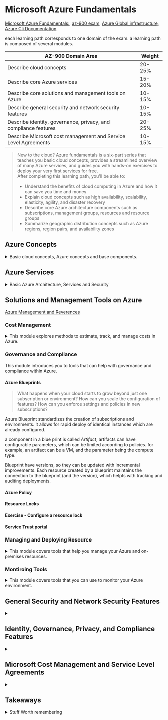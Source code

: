 <!--
// cSpell:ignore yamlc Intune Postgre nsight
 -->

# Microsoft Azure Fundamentals

[Microsoft Azure Fundamentals:](https://learn.microsoft.com/en-us/training/paths/az-900-describe-cloud-concepts/), [az-900 exam](https://learn.microsoft.com/en-us/certifications/exams/az-900), [Azure Global infrastructure](https://infrastructuremap.microsoft.com/), [Azure Cli Documentation](https://learn.microsoft.com/en-us/cli/azure/?view=azure-cli-latest)

each learning path corresponds to one domain of the exam. a learning path is composed of several modules.

| AZ-900 Domain Area                                              | Weight |
| --------------------------------------------------------------- | ------ |
| Describe cloud concepts                                         | 20-25% |
| Describe core Azure services                                    | 15-20% |
| Describe core solutions and management tools on Azure           | 10-15% |
| Describe general security and network security features         | 10-15% |
| Describe identity, governance, privacy, and compliance features | 20-25% |
| Describe Microsoft cost management and Service Level Agreements | 10-15% |

> New to the cloud? Azure fundamentals is a six-part series that teaches you basic cloud concepts, provides a streamlined overview of many Azure services, and guides you with hands-on exercises to deploy your very first services for free.\
> After completing this learning path, you'll be able to:
>
> - Understand the benefits of cloud computing in Azure and how it can save you time and money
> - Explain cloud concepts such as high availability, scalability, elasticity, agility, and disaster recovery
> - Describe core Azure architecture components such as subscriptions, management groups, resources and resource groups
> - Summarize geographic distribution concepts such as Azure regions, region pairs, and availability zones

## Azure Concepts

<details>
<summary>
Basic cloud concepts, Azure concepts and base components.
</summary>

[Core Azure Concepts](https://learn.microsoft.com/en-us/training/paths/az-900-describe-cloud-concepts/)

### Introduction to Azure Fundamentals

<details>
<summary>
This module introduces you to the basics of cloud computing and Azure, and how to get started with Azure's subscriptions and accounts.
</summary>

#### What is Cloud Computing?

cloud service: servers, sotrage, database, networking, software, analytics, intelligence.

pay only for the services used, and have them being managed. we can also easily scale if the requirements change.

by using the cloud, we can reduce the development cycle, focus on the core business and not the infrastructure, and integrate with other cloud services.

#### What is Azure?

Azure is microsoft's cloud platform:

- IAAS - infrastructure as a service
- PAAS - platform as a service
- SAAS - software as a service

compute, storage, event driven azure functions, many types of relation databases. integration with on premises data centers (hybrid environment).

azure uses virtualization, using a hypervisor on top of hardware to abstract running many instances of different machines.\
in their data centers, each rack runs multiple machines with this hypervisor, in addition, each rack has a **Fabric Controller**, connected to the **orchestrator**, which are the managemet and networking points of the rack. the user interacts with the orchestrator, and through it to the fabric controller.

The **Azure Portal** is the web portal, a simple web console that can do everything we need, such as creating resources, and do operations on the resources. we can create custom dashboards and monitor our applications.\
The portal is replicated in each azure data center, so it's designed for resiliency and high availability.

The azure marketplace offers us to shop for services which were built for running on azure, and were verified to run on azure.

#### Tour of Azure Services

The commonly used categories:

- Compute
- Networking
- Sotrage
- Mobile
- Databases
- Web
- Internet of Things (IoT)
- Big Data
- AI (Artificial intelligence)
- Dev Ops

> Compute:\
> Compute services are often one of the primary reasons why companies move to the Azure platform. Azure provides a range of options for hosting applications and services. Here are some examples of compute services in Azure.
>
> Networking:\
> Linking compute resources and providing access to applications is the key function of Azure networking. Networking functionality in Azure includes a range of options to connect the outside world to services and features in the global Azure datacenters.
>
> Storage:\
> Azure provides four main types of storage services.
>
> - Disc
> - Blob
> - File
> - Archive
>   These services all share several common characteristics:\
> - Durable and highly available with redundancy and replication.
> - Secure through automatic encryption and role-based access control.
> - Scalable with virtually unlimited storage.
> - Managed, handling maintenance and any critical problems for you.
> - Accessible from anywhere in the world over HTTP or HTTPS.
>
> Mobile:\
> With Azure, developers can create mobile back-end services for iOS, Android, and Windows apps quickly and easily. Features that used to take time and increase project risks, such as adding corporate sign-in and then connecting to on-premises resources such as SAP, Oracle, SQL Server, and SharePoint, are now simple to include.\
>
> Other features of this service include:
>
> - Offline data synchronization.
> - Connectivity to on-premises data.
> - Broadcasting push notifications.
> - Autoscaling to match business needs.
>
> Databases:\
> Azure provides multiple database services to store a wide variety of data types and volumes. And with global connectivity, this data is available to users instantly.
>
> Web:\
> Having a great web experience is critical in today's business world. Azure includes first-class support to build and host web apps and HTTP-based web services. The following Azure services are focused on web hosting.
>
> IoT:\
> People are able to access more information than ever before. Personal digital assistants led to smartphones, and now there are smart watches, smart thermostats, and even smart refrigerators. Personal computers used to be the norm. Now the internet allows any item that's online-capable to access valuable information. This ability for devices to garner and then relay information for data analysis is referred to as IoT.\
> Many services can assist and drive end-to-end solutions for IoT on Azure.
> Big data:\
> Data comes in all formats and sizes. When we talk about big data, we're referring to large volumes of data. Data from weather systems, communications systems, genomic research, imaging platforms, and many other scenarios generate hundreds of gigabytes of data. This amount of data makes it hard to analyze and make decisions. It's often so large that traditional forms of processing and analysis are no longer appropriate.\
> Open-source cluster technologies have been developed to deal with these large data sets. Azure supports a broad range of technologies and services to provide big data and analytic solutions.
>
> AI:\
> AI, in the context of cloud computing, is based around a broad range of services, the core of which is machine learning. Machine learning is a data science technique that allows computers to use existing data to forecast future behaviors, outcomes, and trends. Using machine learning, computers learn without being explicitly programmed.\
> Forecasts or predictions from machine learning can make apps and devices smarter. For example, when you shop online, machine learning helps recommend other products you might like based on what you've purchased. Or when your credit card is swiped, machine learning compares the transaction to a database of transactions and helps detect fraud. And when your robot vacuum cleaner vacuums a room, machine learning helps it decide whether the job is done.\
> A closely related set of products are the cognitive services. You can use these prebuilt APIs in your applications to solve complex problems.
>
> DevOps:\
> DevOps brings together people, processes, and technology by automating software delivery to provide continuous value to your users. With Azure DevOps, you can create build and release pipelines that provide continuous integration, delivery, and deployment for your applications. You can integrate repositories and application tests, perform application monitoring, and work with build artifacts. You can also work with and backlog items for tracking, automate infrastructure deployment, and integrate a range of third-party tools and services such as Jenkins and Chef. All of these functions and many more are closely integrated with Azure to allow for consistent, repeatable deployments for your applications to provide streamlined build and release processes.

#### Get Started with Azure Accounts

the hierarchy starts with an **Azure account**, which can have **Subscriptions**, which in turn have **Resource groups**, and under them, there are **resources**. subscriptions can grouped into invoices groups, and we can set multiple billing profiles in the same billing account.

The free Azure account has:

> - Free access to popular Azure products for 12 months.
> - A credit to spend for the first 30 days.
> - Access to more than 40 products that are always free.

The free student account has:

> - Free access to certain Azure services for 12 months.
> - A credit to use in the first 12 months.
> - Free access to certain software developer tools.

when learning, we can use the sandbox.

#### Introducing the Case Study

for the training, we will work on a fictional cloud environment that belongs to the fake company "tailwind traders". the company runs a retail website.\
They have an on premises data center with data and video. currently, the IT team runs everything, but in the course of the fundamental course, we will see which parts of their work can be offloaded to azure.

</details>

### Azure Fundamental Concepts

<details>
<summary>
This module introduces you to the basics of cloud computing and Azure, and how to get started with Azure's subscriptions and accounts.
</summary>

Azure (and other cloud computing services) allow for increase in availability, scalability, and help make deployment faster.\
We can

#### Different Types of Cloud Models

there are three configurations of cloud deployment models: public, private and hybrid.\

in a public cloud, the computing machines and storage are located in the datacenters of the hosting company, there is no capital (monterey) barrier to start or to expand, and all access is done via the internet.\
A private cloud is exclusively used by the purchasing company, and it can be hosted either on premises or at a 3rd part site. all hardware is purchased by the company, and maintained by them, this gives the company complete control over security.\
a hybrid cloud deployment combines the two, allowing the company to control which servies run on the public cloud an which run on the private cloud (i.e. for legal reasons and compliance with regulations).

> **Public cloud:**\
> Services are offered over the public internet and available to anyone who wants to purchase them. Cloud resources, such as servers and storage, are owned and operated by a third-party cloud service provider, and delivered over the internet.
>
> **Private cloud:**\
> A private cloud consists of computing resources used exclusively by users from one business or organization. A private cloud can be physically located at your organization's on-site (on-premises) datacenter, or it can be hosted by a third-party service provider.
>
> **Hybrid cloud:**\
> A hybrid cloud is a computing environment that combines a public cloud and a private cloud by allowing data and applications to be shared between them.

#### Cloud Benefits and Considerations

Advantages of cloud computing (azure):

> - High availability: Depending on the service-level agreement (SLA) that you choose, your cloud-based apps can provide a continuous user experience with no apparent downtime, even when things go wrong.
> - Scalability: Apps in the cloud can scale vertically and horizontally:
>   - Scale vertically to increase compute capacity by adding RAM or CPUs to a virtual machine.
>   - Scaling horizontally increases compute capacity by adding instances of resources, such as adding VMs to the configuration.
> - Elasticity: You can configure cloud-based apps to take advantage of autoscaling, so your apps always have the resources they need.
> - Agility: Deploy and configure cloud-based resources quickly as your app requirements change.
> - Geo-distribution: You can deploy apps and data to regional datacenters around the globe, thereby ensuring that your customers always have the best performance in their region.
> - Disaster recovery: By taking advantage of cloud-based backup services, data replication, and geo-distribution, you can deploy your apps with the confidence that comes from knowing that your data is safe in the event of disaster.

when we consider the costs, there are two types of costs to consider, Capital Expenditure (CapEx) and Operational Expenditure (CapOx).

> - Capital Expenditure (CapEx) is the up-front spending of money on physical infrastructure, and then deducting that up-front expense over time. The up-front cost from CapEx has a value that reduces over time.
> - Operational Expenditure (OpEx) is spending money on services or products now, and being billed for them now. You can deduct this expense in the same year you spend it. There is no up-front cost, as you pay for a service or product as you use it.

Buying infrastucure is considered CapEx, it is paid for upfront, in goes into the accounting books as an asset, the value of which decreases over time. Purchasing services from the cloud provider is considered OpEx, it effects the operations balance sheet of the company, as well as the net-profit and taxable income.

> Cloud Computing is consumption-based model, which means that end users only pay for the resources that they use. Whatever they use is what they pay for.\
> A consumption-based model has many benefits, including:
>
> - No upfront costs.
> - No need to purchase and manage costly infrastructure that users might not use to its fullest.
> - The ability to pay for additional resources when they are needed.
> - The ability to stop paying for resources that are no longer needed.

#### Different Cloud Services

Cloud services can be divided into different service models, based on how the responsability of managing them is distributed between the provider and the user. on one end, there is IaaS (Infrastructure-as-a-Service), which gives the user the most control over the resources, while at the other end there is SaaS (Software-as-a-Service), which is the most managed services where the provider takes care of most of the work, between them there is PaaS (Platform-as-a-Service).

| Acronym | Full Name                   | Provider responsability                                  | User responsability                                | Example                |
| ------- | --------------------------- | -------------------------------------------------------- | -------------------------------------------------- | ---------------------- |
| Iaas    | Infrastructure-as-a-Service | hardware                                                 | perating system maintenance, network configuration | Azure virtual Machines |
| PaaS    | Platform-as-a-Service       | Virtual machines, networking                             | Applications                                       | Azure App Services     |
| SaaS    | Software-as-a-Service       | Virtual machines, networking, data storage, applications | Application data                                   | Microsoft Office 365   |

in IaaS, you simply rent the infrastructure instead of buying it, everything else is like on premises data center, the customer has the most control over the resources, and can tailor them to its' needs. in PaaS, the cloud provder has more responsability, which means the client can focus on the application development. in SaaS, the client only provides the data to the application, but the application (software) is provided by the cloud host. so this is the easiest option to use, and it provides access to the most up-to-date software, but it limits what kinds of applications the client can run.

| Model                       | Storage          | networking       | Compute          | virtual machine  | operating System | runtime          | Applications     | Data & Access    |
| --------------------------- | ---------------- | ---------------- | ---------------- | ---------------- | ---------------- | ---------------- | ---------------- | ---------------- |
| On-Premises (private cloud) | Customer Managed | Customer Managed | Customer Managed | Customer Managed | Customer Managed | Customer Managed | Customer Managed | Customer Managed |
| IaaS                        | Cloud Provided   | Cloud Provided   | Cloud Provided   | Customer Managed | Customer Managed | Customer Managed | Customer Managed | Customer Managed |
| PaaS                        | Cloud Provided   | Cloud Provided   | Cloud Provided   | Cloud Provided   | Cloud Provided   | Cloud Provided   | Customer Managed | Customer Managed |
| SaaS                        | Cloud Provided   | Cloud Provided   | Cloud Provided   | Cloud Provided   | Cloud Provided   | Cloud Provided   | Cloud Provided   | Customer Managed |

**Serverless computing** is like PaaS in a way, as it allows the user to build applications on their own, and not rely on the software the cloud provider supports. in this case, the cloud automatically provisions and manages the resources behind the scenes, which makes serverless computing very scalable. serverless computing tends to be event-driven.

</details>

### Core Azure Architectural Components

<details>
<summary>
In this module, you'll examine the various concepts, resources, and terminology that are necessary to work with Azure architecture. For example, you'll learn about Azure subscriptions and management groups, resource groups and Azure Resource Manager, as well as Azure regions and availability zones.
</summary>

getting an understanding of azure's terminology.

the hierarchy begins at the management group, which has subscriptions, which have resource groups, which contain azure resources.

> - Management groups: These groups help you manage access, policy, and compliance for multiple subscriptions. All subscriptions in a management group automatically inherit the conditions applied to the management group.
> - Subscriptions: A subscription groups together user accounts and the resources that have been created by those user accounts. For each subscription, there are limits or quotas on the amount of resources that you can create and use. Organizations can use subscriptions to manage costs and the resources that are created by users, teams, or projects.
> - Resource groups: Resources are combined into resource groups, which act as a logical container into which Azure resources like web apps, databases, and storage accounts are deployed and managed.
> - Resources: Resources are instances of services that you create, like virtual machines, storage, or SQL databases.

#### Regions, Availability Zones, and Region Pairs

> A region is a geographical area on the planet that contains at least one but potentially multiple datacenters that are nearby and networked together with a low-latency network. Azure intelligently assigns and controls the resources within each region to ensure workloads are appropriately balanced.

There are also _special Azure regions_, which are used for legal and compliance purposes, some are US-based and some China based.

Each region is comprised of availability zones, an availability zone is a data center. if one availability zone goes down, the others aren't effected. availability zones are connected to one another through a private, high speed, fiber-optic network. we can run applications in different availability zones for high availability or in the same availability zone for high performance.

services can be zonal, zonal-redundant, and non-regional.

- a zonal service is pinned to an specific availability zone. such as a virtual machine or a managed disc.
- a zonal-redundant service is replicated automatically across availability zones. such examples might be a database.
- a non-regional service is not tied to a specific region, and should be available even if the entire region goes down.

in addition to that, Azure has the concept of _Geography_, which contains _region pairs_. a geography is a conceptual location (such as asia, europe, us), and a region pair is a pairing of two regions, which are at a sufficient distance from one another but (mostly) reside in the same state. region pairs are preferred for cross region data redundancy, and azure keeps each region in the region pair on a different maintenance schedule, and will prioritize fixing one of the regions if a large scale disaster happens. this means that even if a disaster happens or an azure update goes horribly wrong, the data from one region can be preserved in the other region.

#### Resources and Azure Resource Manager

> - Resource: A manageable item that's available through Azure. Virtual machines (VMs), storage accounts, web apps, databases, and virtual networks are examples of resources.
> - Resource group: A container that holds related resources for an Azure solution. The resource group includes resources that you want to manage as a group. You decide which resources belong in a resource group based on what makes the most sense for your organization.

All resources resign in a resource group, and a resource can be a member of only one resource group. resources can be moved between resource groups (under some conditions), there is not nesting of resource groups. Resource groups allow for a logical grouping of resources based on the organization needs. Resource groups also control **lifecycle** - when a resource group is removed (deleted), all the resources inside it are also removed. in addition, we also use resource groups as an **authorization** scope, when we give role based access control (RBAC) permissions we can allow access to resources in a specific resource group.

> **Azure Resource Manager**:\
> Azure Resource Manager is the deployment and management service for Azure. It provides a management layer that enables you to create, update, and delete resources in your Azure account. You use management features like access control, locks, and tags to secure and organize your resources after deployment.

all azure actions (via the web console, apis, sdk, etc...) are processed via the Azure Resource Manager, so the results are always consistent no matter how the user interacts with azure.

> With Resource Manager, you can:
>
> - Manage your infrastructure through declarative templates rather than scripts. A Resource Manager template is a JSON file that defines what you want to deploy to Azure.
> - Deploy, manage, and monitor all the resources for your solution as a group, rather than handling these resources individually.
> - Redeploy your solution throughout the development life cycle and have confidence your resources are deployed in a consistent state.
> - Define the dependencies between resources so they're deployed in the correct order.
> - Apply access control to all services because RBAC is natively integrated into the management platform.
> - Apply tags to resources to logically organize all the resources in your subscription.
> - Clarify your organization's billing by viewing costs for a group of resources that share the same tag.

it also allows us to protect resources from accidental deletion by applying policies and resource locks. we can also use Azure policies to ensure the same tags are used.

#### Subscriptions and Management Groups

> Azure subscriptions:\
> Using Azure requires an Azure subscription. A subscription provides you with authenticated and authorized access to Azure products and services. It also allows you to provision resources. An Azure subscription is a logical unit of Azure services that links to an Azure account, which is an identity in Azure Active Directory (Azure AD) or in a directory that Azure AD trusts.

an azure Account has subscriptions, a subscription can have a _billing models_ and an _access-management/control_ policy (model). a billing model groups subscriptions into a different reports or invoices, which are required for managing costs. the access management defines the boundaries of which resources can be provisioned.

common ways to organize subscriptions is by geographical environment (which also helps with compliance), by the organizational structure (which helps with managing permissions) and by billing purposes (which helps track costs).

subscriptions also have limits, such as maximum number of Azure ExpressRoute circuits (10 per subscription), so a new subscription can allow for more of those limited resources.

**Billing profiles** are organized under a single **billing account**, a profile is matches an invoice and has payment method. inside each billing profile, we can designate different subscriptions a invoice sections.

**Azure management groups** provide a level of scope above that of subscriptions, and are used to manage access, policies and compliance in a single location. management groups can be nested (contain other management groups) and they contain the subscriptions. permissions are managed at the management group and are inherited by the nested groups and the subscriptions. all subscriptions in a management group must trust the same Azure AD tenant.

management group policies can limit what can be done by the subscriptions inside it, and helps manage all the permissions for different users.

> Important facts about management groups
>
> - 10,000 management groups can be supported in a single directory.
> - A management group tree can support up to six levels of depth. This limit doesn't include the root level or the subscription level.
> - Each management group and subscription can support only one parent.
> - Each management group can have many children.
> - All subscriptions and management groups are within a single hierarchy in each directory.

</details>

</details>

## Azure Services

<details>
<summary>
Basic Azure Architecture, Services and Security
</summary>

[Core Azure Services](https://learn.microsoft.com/en-us/training/paths/azure-fundamentals-describe-azure-architecture-services/)

### Architectural Components of Azure

<details>
<summary>
This module explains the basic infrastructure components of Microsoft Azure. You'll learn about the physical infrastructure, how resources are managed, and have a chance to create an Azure resource.
</summary>

#### What is Microsoft Azure

Azure is microsoft's cloud computing solution, which provides IaaS, PaaS and SaaS options, as well as scalability. security and high availability options.

azure can provide simple virtual machines, databases, and even AI and machine learning services.

#### Get Started with Azure Accounts

the top level of azure is the azure account (which hold subscriptions), for free accounts, there are two levels:

- free account (free credit, access to free services, one year access to popular paid services)
- free student account (more time to use the credit, access to some more services).

the microsoft learn sandbox is a temporary subscription in the azure account, which cleans up all the created resources after the session is complete, and provides the resources for free.

#### Exercise - Explore the Learn Sandbox

we activate the sandbox environment in the azure account. it is limited to daily activations and each activation has a time limit.

Azure cloud shell

```ps
Get-Date
az version
bash #switch to bash
```

```sh
date
az upgrade
pwsh # switch to powershell
```

we can enter the interactive mode with `az interactive`, which allows us to run azure commands without the `az` command, and has autocompleteion.

```sh
version # az version
upgrade # az upgrade
exit #exit az interactive mode
```

#### Azure Physical Infrastructure

physical infrastucure and management infrastructure

the azure physical infrastructure is based on the azure data centers, which are are located all around the world

[Azure Global infrastructure](https://infrastructuremap.microsoft.com/). data centers are grouped into azure availability zones and regions, and then into geographies.

resources can be _zonal_ - pinned to a specific zone, _zone-redundant_ - automatically (or at request) duplicated across avalability zones, and _non-regional_ - which are always available, even in case of a region wide outage.

An _avalability zone_ is s datacenter (sometiemes more) which is physically separated from than other data centers, it has it's own power, cooling, and networks.\
Avalability zones allows for high availability and reddany in case of failure, and we can duplicate data across avalability zones (at a cost).

A _region_ contains at least (but usually more) availability zones (data centers), which are networked toegether. if one availability zone is down, the others continue to operate. azure also has the concept of _region pairs_, which is a pairing of two regions in the same geography. this allows for more redundancy, and azure keeps the two regions on different maintenance scheduling for extra safety.\
(some regions don't have a region pair or only have a one way backup).\
lastly, there are _sovereign regions_, such as us-gov and china. us-gov regions are operated by employees with us security clearnance, while china regions are operated by a chinese company, rather than microsoft.

#### Azure Management Infrastructure

the management infrastructure describes how azure resources are managed logically.

a _resource_ is anything that the user can deploy onto the cloud, it is the building block of azure - virtual machines, virtual networks, databases, cognitive services, everything.

_Resource groups_ are grouping of resources, each resource must be placed inside a resource group (some can be moved between them). we can apply actions to a resource group and it will applied to all the resources inside it - delete a resource group or give access. resource groups cannot be nested.

_subscriptions_ are azure unit of management, billing and scale. subscriptions contain resource groups, and are used to interact with resources and the azure portal. subscriptions act both as billing boundaries (separate invoices per subscription) and as access control boundaries (applying policies on a subscription to determine which operations are allowed).

Azure _management groups_ are the layer that manages subscriptions, this is done for enterprise level policies. management groups can be nested, and they contain subscriptions. we use management groups to apply governance policies and to provide access to multiple subscriptions via azure RBAC (role based access control).

#### Exercise - Create an Azure Resource

in this Exercise, we create a virtual machine.

in the portal, we click <kbd>Create a resource</kbd>, then choose <kbd>Virtual Machine</kbd> and <kbd>Create</kbd>.

we fill the settings with values.

```sh
az group list
az vm list --resource-group <group-name>
```

</details>

### Compute and Networking Services

<details>
<summary>
This module focuses on some of the computer services and networking services available within Azure.
</summary>

- compute options:
  - Virtual machines
  - containers
  - Azure functions
- networking
  - azure virtual networks
  - azure DNS
  - Azure express Route

#### Azure Virtual Machines

Azure virtual machine are a form of IaaS, we get a virtualized machine, which we can control and customize: the operating system, the software and the host configuration.

we can re-use the same virtual machine configuration by creating an Image out of it, and then use the image as a template.

the resources used for vms are:

- computing power: cpu cores, ram
- storage: hard disk drives, ssd
- netwokring: virtual networks, public ip address, ports

**Scaling: Scale Sets and Availability Sets**

_scale sets_ allow us to create and manage identical groups of virtual machines, all running the same software and the same configurations. the scale set vms all run on the same routing parameters, and can be monitored to scale up or down based on schedule or demand. they sit behind a load balancer.

_avaliability sets_ are a tool to deploy multiple vms in a way that ensures high availability. they are deployed in a way that prevents downtime. there is no additional costs for using avalability sets.

- update domain - separate machines so that they aren't updated at the same cycle, and there is a gap between updating each group.
- fault domain - separate machines by power source and network switch.

> Examples of when to use VMs:\
> Some common examples or use cases for virtual machines include:
>
> - During testing and development. VMs provide a quick and easy way to create different OS and application configurations. Test and development personnel can then easily delete the VMs when they no longer need them.
> - When running applications in the cloud. The ability to run certain applications in the public cloud as opposed to creating a traditional infrastructure to run them can provide substantial economic benefits. For example, an application might need to handle fluctuations in demand. Shutting down VMs when you don't need them or quickly starting them up to meet a sudden increase in demand means you pay only for the resources you use.
> - When extending your datacenter to the cloud: An organization can extend the capabilities of its own on-premises network by creating a virtual network in Azure and adding VMs to that virtual network. Applications like SharePoint can then run on an Azure VM instead of running locally. This arrangement makes it easier or less expensive to deploy than in an on-premises environment.
> - During disaster recovery: As with running certain types of applications in the cloud and extending an on-premises network to the cloud, you can get significant cost savings by using an IaaS-based approach to disaster recovery. If a primary datacenter fails, you can create VMs running on Azure to run your critical applications and then shut them down when the primary datacenter becomes operational again

"lift and shift" - moving from physical server to the cloud.

#### Exercise - Create an Azure Virtual Machine

> In this exercise, you create an Azure virtual machine (VM) and install Nginx, a popular web server.
>
> 1. Use the following Azure CLI commands to create a Linux VM and install Nginx. After your VM is created, you'll use the Custom Script Extension to install Nginx. The Custom Script Extension is an easy way to download and run scripts on your Azure VMs. It's just one of the many ways you can configure the system after your VM is up and running.
>
> ```sh
> az vm create \
>   --resource-group learn-85829cc9-09c8-47e6-9c14-519ca17cdc77 \
>   --name my-vm \
>   --image UbuntuLTS \
>   --admin-username azureuser \
>   --generate-ssh-keys
> ```
>
> 2. Run the following az vm extension set command to configure Nginx on your VM:
>
> ```sh
> az vm extension set \
>   --resource-group learn-85829cc9-09c8-47e6-9c14-519ca17cdc77 \
>   --vm-name my-vm \
>   --name customScript \
>   --publisher Microsoft.Azure.Extensions \
>   --version 2.1 \
>   --settings '{"fileUris":["https://raw.githubusercontent.com/MicrosoftDocs/mslearn-welcome-to-azure/master/configure-nginx.sh"]}' \
>   --protected-settings '{"commandToExecute": "./configure-nginx.sh"}'
> ```

we created a virtual machine ("my-vm") from an ubuntu Image, set an admin to the machine and created ssh keys. then we downloaded a script onto it and run it, this script installs nginx on the vm.

#### Azure Virtual Desktop

Azure virtual desktop is a virtual machine that runs an windows machine on the cloud, which can be used as any windows computer, not just as a server. we can separate the environment and the data from the hardware, the user can access the same desktop computer, no matter which device it is running.

this also allows for providing stronger machines without buying stronger hardware. and it also allows for better security, as all the important data is on the cloud, and not on the users machines.

#### Azure Containers

Azure containers are a way to run multiple instances of an application on a single host, rather than running multiple hosts. with containers, we don't manage the operating system. containers are designed to be a light-weight solution that responds better and faster to changes in demand.

vm - an abstraction layer for cpu, memory and storage, and operating system. but only one operating system per machine. containers bundle a single app and the dependencies, then it is run on a host machine in a container runtime, and many containers can run in a single host machine. because containers are smaller, they can scale up more easily, and can be orchestrated with orchestration services.

VM virtualize hardware, while containers virtualize the OS and runtime.

Azure container instances are a form of PaaS, we can split a website into different parts (frontend, backend, database) and run each in a different container, thus providing greater flexability.

#### Azure Functions

> Azure Functions is an event-driven, serverless compute option that doesn’t require maintaining virtual machines or containers. If you build an app using VMs or containers, those resources have to be “running” in order for your app to function. With Azure Functions, an event wakes the function, alleviating the need to keep resources provisioned when there are no events.

Azure functions are great for event driven operations, such as responding to an api. they can be scaled automatically. azure functions are stateless by default, but can also be stateful and maintain the context.

Serverless computing is the idea that we separate the server management (instaling os, patching, updating) from the developers.

- no infrastructure management
- scalability
- pay for what is used - not paying for resources which are not used.

#### Application Hosting Options

(hosting - making applications accessable from the web, like a website)

at the basic level, we can host applications on either virtual machines or on containers, but there is also the option of sing Azure App Service.

Azure App Service takes care of managing the infrastructure, provides automatic scaling and high avalability. it can integrate with github, azure devops or other code repository services for continues deployment model.\
we can run web apps (website), api apps (REST api) and webJobs, as well as mobile apps for ios and android.

#### Azure Virtual Networking

virtual networks, together with virtual subnets, allow azure resources to communicate with one another, with the outside web and with on-premises computers.

> Azure virtual networks provide the following key networking capabilities:
>
> - Isolation and segmentation
> - Internet communications
> - Communicate between Azure resources
> - Communicate with on-premises resources
> - Route network traffic
> - Filter network traffic
> - Connect virtual networks

public endpoints allow access to resources from anywhere in the world (public ip address), while private end point exists only within the virtual network and only have a private ip address, accessible only from inside the the address space of the containing virtual network.

Isolation and segmentation - private ip address which exist only inside the virtual network, and name resolution that can either be external or internal to the virtual network.

Internet communication - access to incoming traffic, either directly to the resource or via a load balancer.

Communication between azure resources - not only compute resources (virtual machines), but also with azure services such as databases, storage, and others.

Communication with on-premises - linking the azure cloud resources with local resources which reside in the data center, using VPN (point to site, site to site or with azure expressRoute as a private, high speed, dedicated connection.

Routing network traffic - control how traffic is routed in the virtual network, using route tables, gateways and other servies.

Filtering network traffic - using inbound and outbound security rules, and running a firewall.

Connecting virtual network - allowing separate virtual networks to connect to one another with network peering.

#### Exercise - Configure Network Access

opening our nginx server to connections from the outside web.

at first, we get the ip address, and see that we cannot access it with `curl` or from the browser.

> Task 1: Access your web server
>
> 1. Run the following az vm list-ip-addresses command to get your VM's IP address and store the result as a Bash variable
>
> ```sh
> IPADDRESS="$(az vm list-ip-addresses \
>   --resource-group learn-97546a8d-0942-4ed1-b361-766bbf499022 \
>   --name my-vm \
>   --query "[].virtualMachine.network.publicIpAddresses[*].ipAddress" \
>   --output tsv)"
> ```
>
> 2. Run the following curl command to download the home page:
>
> ```sh
> curl --connect-timeout 5 http://$IPADDRESS
> ```
>
> The --connect-timeout argument specifies to allow up to five seconds for the connection to occur. After five seconds, you see an error message that states that the connection timed out. This message means that the VM was not accessible within the timeout period. 3. as an optional step, try to access the web server from a browser:\
> Run the following to print your VM's IP address to the console:
>
> ```sh
> echo $IPADDRESS
> ```
>
> Copy the IP address that you see to the clipboard.\
> Open a new browser tab and go to your web server. After a few moments, you see that the connection isn't happening.\
> If you wait for the browser to time out, you'll see something like this:

next, we get the virtual network security group running on the resource group, we then list the rules on it, and we see that it has a single rule, allowing for ssh access via port 22.

> Task 2: List the current network security group rules
>
> 1. Run the following az network nsg list command to list the network security groups that are associated with your VM:
>
> ```sh
> az network nsg list \
> --resource-group learn-ed8fb9df-3281-4fe3-a6fb-40a617edb947 \
> --query '[].name' \
> --output tsv
> ```
>
> Every VM on Azure is associated with at least one network security group. In this case, Azure created an NSG for you called my-vmNSG. 2. Run the following az network nsg rule list command to list the rules associated with the NSG named my-vmNSG:
>
> ```sh
> az network nsg rule list \
> --resource-group learn-ed8fb9df-3281-4fe3-a6fb-40a617edb947 \
> --nsg-name my-vmNSG
> ```
>
> 3.  Run the az network nsg rule list command a second time. This time, use the --query argument to retrieve only the name, priority, affected ports, and access (Allow or Deny) for each rule. The --output argument formats the output as a table so that it's easy to read.
>
> ```sh
> az network nsg rule list \
> --resource-group learn-ed8fb9df-3281-4fe3-a6fb-40a617edb947 \
> --nsg-name my-vmNSG \
> --query '[].{Name:name, Priority:priority, Port:destinationPortRange, Access:access}' \
> --output table
> ```
>
> You see the default rule, default-allow-ssh. This rule allows inbound connections over port 22 (SSH). SSH (Secure Shell) is a protocol that's used on Linux to allow administrators to access the system remotely. The priority of this rule is 1000. Rules are processed in priority order, with lower numbers processed before higher numbers.\
> By default, a Linux VM's NSG allows network access only on port 22. This enables administrators to access the system. You need to also allow inbound connections on port 80, which allows access over HTTP.

now that we know that only ssh access is allowed, we create a rule that allows web traffic via port 80, once created, we list the rules again and see it exists.

> Task 3: Create the network security rule\
> Here, you create a network security rule that allows inbound access on port 80 (HTTP).
>
> 1. Run the following az network nsg rule create command to create a rule called allow-http that allows inbound access on port 80:\
>    For learning purposes, here you set the priority to 100. In this case, the priority doesn't matter. You would need to consider the priority if you had overlapping port ranges.
>
> ```sh
> az network nsg rule create \
> --resource-group > learn-ed8fb9df-3281-4fe3-a6fb-40a617edb947 \
> --nsg-name my-vmN> SG \
> --name allow-http \
> --protocol tcp \
> --priority 100 \
> --destination-port-range 80 \
> --access Allow
> ```
>
> 2. To verify the configuration, run az network nsg rule list to see the updated list of rules:\
>    You see this both the default-allow-ssh rule and your new rule, allow-http:
>
> ```sh
> az network nsg rule list \
> --resource-group learn-ed8fb9df-3281-4fe3-a6fb-40a617edb947 \
> --nsg-name my-vmNSG \
> --query '[].{Name:name, Priority:priority, Port:destinationPortRange, Access:access}' \
> --output table
> ```

now that the rule exists, we can try to access the resource again, and this time we can.

> Task 4: Access your web server again\
> Now that you've configured network access to port 80, let's try to access the web server a second time.
>
> 1. Run the same curl command that you ran earlier:
>
> ```sh
> curl --connect-timeout 5 http://$IPADDRESS
> ```
>
> 2. As an optional step, refresh your browser tab that points to your web server.
>
> Nice work. In practice, you can create a standalone network security group that includes the inbound and outbound network access rules you need. If you have multiple VMs that serve the same purpose, you can assign that NSG to each VM at the time you create it. This technique enables you to control network access to multiple VMs under a single, central set of rules.

#### Azure Virtual Private Networks

VPN - virtual private network

> A virtual private network (VPN) uses an encrypted tunnel within another network. VPNs are typically deployed to connect two or more trusted private networks to one another over an untrusted network (typically the public internet). Traffic is encrypted while traveling over the untrusted network to prevent eavesdropping or other attacks. VPNs can enable networks to safely and securely share sensitive information.

VPN Gateway is one type of a virtual network gateway, it is deployed in the a dedicated subnet of the virtual network and enables:

- connection from on premises datacenter through site-to-site connection
- connections from individual devices through point-to-site connections
- connecting other virtual network thorugh network-to-network connection

there can only be one vpn gateway for each virtual network, but a vpn gateway can connect to multiple locations.\
There are two ways to deploy a vpb gateway, _policy based_ or _route based_.

- policy based gateways encrypt data based on the ip address (which is statically specified)
- route based gateways use IPSec tunnels for routing, the routing can be static or dynamic, and it is the preferred approach and is more resilient to topology changes.
  - Connections between virtual networks
  - Point-to-site connections
  - Multisite connections
  - Coexistence with an Azure ExpressRoute gateway

we might also want to maximize the resiliency of the vpn gateway, so it isn't effected by outages. there are different ways to ensure high availability

- active/standby: two vpn gateways are created, but only one is active, when a failover or maintenance occurs, the standby is promoted and takes care of connections
- active/active: support of BGP routing protocol, two active vpn gateways, each with a unique public ip address. two separate tunnels to the vpn gateways.
- ExpressRoute Failover: combining expressRoute as the primary connection, and vpn gateway as the backup.
- Zone Redundant gatways - spreading the vpn gateways across multiple availability zones, and using gateway SKU and standard public ip address (and not basic public ip address)

#### Azure ExpressRoute

ExpressRoute connects the on-premises networks into the cloud with a expressRoute circuit connectivity provider. the connection can be through vpn, ethernet or any other connection. Express Routes has built in redundancy for high avilability

ExpresRoute can be used for global connectivity, if two datacenters are connected to the microsoft network, they can communicate over this network without going over to the public internet.\
Using Border Gateway Protocol (BGP) allows for dynamic routing.

> ExpressRoute supports four models that you can use to connect your on-premises network to the Microsoft cloud:
>
> - CloudExchange colocation
> - Point-to-point Ethernet connection
> - Any-to-any connection
> - Directly from ExpressRoute sites

#### Azure DNS

> Azure DNS is a hosting service for DNS domains that provides name resolution by using Microsoft Azure infrastructure. By hosting your domains in Azure, you can manage your DNS records using the same credentials, APIs, tools, and billing as your other Azure services.

we can use Azure to manage DNS records, this means we get the benefits of azure in terms of relability, performance (from anywhere in the world) and ease of use with consolidating management at the azure platform. we can use azure RBAC to control access who can do what with the DNS records, monitor actions with audit logs and prevent modifications with policies.

Azure also supports alias record sets and custom domain names.

</details>

### Storage Services

<details>
<summary>
This module introduces you to storage in Azure, including things such as different types of storage and how a distributed infrastructure can make your data more resilient.
</summary>

#### Azure Storage Accounts

- object store - blob, unstructured data
- disk store - for virtual machine and applications (ssd and hdd)
- file store - file shares in the cloud
- messaging store - queue, communicating between applications
- noSQL store - table storage, key-value pairs, semi-structured data

tiers:

- hot - frequently accessed data
- cold - infrequently accessed, at least 30 days
- archive - rarely accessed, at least 120 days

Azure storage accounts have unique namespaces, and are accessible from anywhere in the world over HTTP and HTTPS. storage accounts have different redundancy options.

| Type                        | Supported services                                                                        | Redundancy Options                   | Usage                                                                                                                                                                                                                                        |
| --------------------------- | ----------------------------------------------------------------------------------------- | ------------------------------------ | -------------------------------------------------------------------------------------------------------------------------------------------------------------------------------------------------------------------------------------------- |
| Standard general-purpose v2 | Blob Storage (including Data Lake Storage), Queue Storage, Table Storage, and Azure Files | LRS, GRS, RA-GRS, ZRS, GZRS, RA-GZRS | Standard storage account type for blobs, file shares, queues, and tables. Recommended for most scenarios using Azure Storage. If you want support for network file system (NFS) in Azure Files, use the premium file shares account type.    |
| Premium block blobs         | Blob Storage (including Data Lake Storage)                                                | LRS, ZRS                             | Premium storage account type for block blobs and append blobs. Recommended for scenarios with high transaction rates or that use smaller objects or require consistently low storage latency.                                                |
| Premium file shares         | Azure Files                                                                               | LRS, ZRS                             | Premium storage account type for file shares only. Recommended for enterprise or high-performance scale applications. Use this account type if you want a storage account that supports both Server Message Block (SMB) and NFS file shares. |
| Premium page blobs          | Page blobs only                                                                           | LRS                                  | Premium storage account type for page blobs only.                                                                                                                                                                                            |

because of the unique namespace of each storage account, it can also have a unique endpoint address. each storage type has it's own endpoint format.

| Storage service        | Endpoint format                                            |
| ---------------------- | ---------------------------------------------------------- |
| Blob Storage           | https://\<storage-account-name>.**blob**.core.windows.net  |
| Data Lake Storage Gen2 | https://\<storage-account-name>.**dfs**.core.windows.net   |
| Azure Files            | https://\<storage-account-name>.**file**.core.windows.net  |
| Queue Storage          | https://\<storage-account-name>.**queue**.core.windows.net |
| Table Storage          | https://\<storage-account-name>.**table**.core.windows.net |

#### Azure Storage Redundancy

Redundancy means storing multiple copies of the data, protecting it from events ch as hardware failure, network crushes and power outages.

- primary region data replication
  - Locally redundant storage (LRS)
  - Zone-redundant storage (ZRS)
- cross region data replication
  - Geo-redundant storage (GRS)
  - Geo-zone-redundant storage (GZRS)
- read-access to the replicated data in another region
  - Read-access geo-redundant storage (RA-GRS)
  - Read-access geo-zone-redundant storage (RA-GZRS)

Data is always replicated three times in the primary region, the data can be replicated in the same avilability zone, which protects against rack failure (LRS - local redundancy storage), or across different availability zones (ZRS - Zone-redundant storage), which protects against disasters to the data center.

if we wish to have better durability, we can also replicate the data to another region. the data is replicated to a single data center in the other zone (LRS). we can combine LRS and GRS with geo redundancy, controling how the data is replicated in the primary zone.\
When we have the data replicated in a secondary region, the default behavior is to only use it as backup (disaster recovery), but we can also configure it to allow read access from applications (even when the primary region is running properly). the data might not be immediately up-to-date.

| Type    | Primary Region | Secondary Region | Read Access? |
| ------- | -------------- | ---------------- | ------------ |
| GRS     | LRS            | LRS              | No           |
| GZRS    | ZRS            | LRS              | No           |
| RA-GRS  | LRS            | LRS              | Yes          |
| RA-GZRS | ZRS            | LRS              | Yes          |

#### Azure Storage Services

> - Azure Blobs: A massively scalable object store for text and binary data. Also includes support for big data analytics through Data Lake Storage Gen2.
> - Azure Files: Managed file shares for cloud or on-premises deployments.
> - Azure Queues: A messaging store for reliable messaging between application components.
> - Azure Disks: Block-level storage volumes for Azure VMs.

Azure storage benfits:

- Durable and highly available
- Secure
- Scalable
- Managed
- Accessible

##### Blob Storage

Storing unstructured data, such as text, photos, video or binary data. can store any format of files, and files of massive size. blob storage supports simultaneous uploads and downloads, and is often used for backup data or for data for analysis for other azure services. there are many ways to access data in blob storage, with direct URL access, REST api, cli tools (powershell, bash) and SDKs for multiple programing languages

> Blob storage is ideal for:
>
> - Serving images or documents directly to a browser.
> - Storing files for distributed access.
> - Streaming video and audio.
> - Storing data for backup and restore, disaster recovery, and archiving.
> - Storing data for analysis by an on-premises or Azure-hosted service.

blob storage is unlimited in size, so only a small portion of the data is frequently accessed, and sometimes blob storage is used for archiving and backup purposes, because of that, it's possible to save costs of storage by changing how it's stored. with hot storage tier, data is available immediately, with cooler storage, accessing the data takes longer, and per-access costs are higher, but the price for storage drops. Archive storage doesn't allow immediate access (the data is stored offline and must be "rehydrated"), but the costs are much lower.

Access Tiers:

- Hot - frequently accessed
- Cold (cool) - infrequently accessed, stored for at least 30 days
- Archive - rarely accessed, stored for at least 180 days

> - Only the hot and cool access tiers can be set at the account level. The archive access tier isn't available at the account level.
> - Hot, cool, and archive tiers can be set at the blob level, during or after upload.

##### Azure Files

A fully managed file share service, it can be accessed with standard protocols such as Server Message Block (SMB) and Network File System (NFS).

- shared access - both from azure service and the on-premises users
- fully managed - no need to manage the server hardware or OS
- scripting and tooling - support for powershell
- resiliency - highly available, durable
- familiar programmability - using the same system IO apis, so code doesn't break

##### Queue storage

A message storage service that stores messages, they can later be accessed from other services or using APIs. the maximal size of a message is 64k. we use this service to create backlog of work which can be processed asynchronously, they are commonly used together with azure functions.

##### Disk storage

Block storage to be used by azure virtual machines. this is the storage disk that is attached to them.

#### Exercise - Create a Storage Blob

Creating a new storage account

> 1. Sign in to the Azure portal at https://portal.azure.com
> 1. Select <kbd>Create a resource.</kbd>.
> 1. Under Categories, select <kbd>Storage</kbd>.
> 1. Under Storage Account, select <kbd>Create</kbd>.
> 1. On the Basics tab of the Create storage account blade, fill in the following information. Leave the defaults for everything else.
> 1. Select <kbd>Review + Create</kbd> to review your storage account settings and allow Azure to validate the configuration.
> 1. Once validated, select <kbd>Create</kbd>. Wait for the notification that the account was successfully created.
> 1. Select Go to resource.

working with blob storage and uploading an image.

> 1. Under Data storage, select <kbd>Containers</kbd>.
> 1. Select <kbd>+ Container</kbd> and complete the information.
> 1. Select <kbd>Create</kbd>.
> 1. Back in the Azure portal select the container you created, then select <kbd>Upload</kbd>.
> 1. Browse for the image file you want to upload. Select it and then <kbd>Upload</kbd>.
> 1. Select the Blob (file) you just uploaded. You should be on the properties tab.
> 1. Copy the URL from the URL field and paste it into a new tab. You should receive an error message similar to the following.

Changing the access level of the blob - making it viewable

> 1. Go back to the Azure portal
> 1. Select Change access level
> 1. Set the Public access level to Blob (anonymous read access for blobs only)
> 1. Select OK
> 1. Refresh the tab where you attempted to access the file earlier.

#### Azure Data Migration Options

Getting data from and into Azure

**Azure Migrate**\
Azure migrate is a service that enables migration from an on-premises environment. we can discover servers and machines (both physical and virtual) running with _azure migrate: discovery_,and migrate them with _azure migrate: server migration_. for databases, we can use the migration assistant tool to analyze our SQL server databases for potential issues which might prevent migration, and once solver, use _azure database migration service_ to migrate them to the cloud. there is also _azure app migration assistant_ to help with migrating on-premises websites.

**Azure Data Box**\
Azure data box is a physical device that can store a large amount of data, which can then be used to migrate into an Azure cloud. we get the device by ordering it from azure, and we connect it to our network or one of the computers in the network. once connected, we can use the Data box as storage and populate it with data, and it is shipped back to azure, and the data is transferred to the cloud.\
The device is physically hardened, shipped with tracking, and is wiped clean after each use to ensure the data is protected.

Databoxes are used when there are network problems, when the volume of data is too large to transfer over the internet, and when it's important to migrate large amounts. it can also be used for disaster recovery with data from the cloud being transferred to the on-premises store. it can also be used for migrating between cloud vendors.

#### Azure File Movement Options

Besides transfering entire services, it is also possible to work with individual files.

_AzCopy_ is a command line utility that copies blobs or files from or to the storage account. it can also do one-way synchronization.

_Azure Storage Explorer_ is a web interface app the provides a graphical way to navigate and manage the stored data.

_Azure File Sync_ is a tool the synchronizes a local windows server with the cloud storage, so it can act as a local cache for the stored data, and we can deploy it anywhere we want.

</details>

### Identity, Access, and Security

<details>
<summary>
This module covers some of the authorization and authentication methods available with Azure.
</summary>
</details>

#### Azure Directory Services

Azure AD is a directory service tha apples for both the cloud and the applications in it, and can be used for the on-premises machines.\
Azure AD is a cloud based identity and access management service, which runs on a windows server.

Azure AD can also provide auditing functionality, such as detecting unknown devices trying to connect from unknown locations.

Azure AD is for:

> - **IT administrators.** Administrators can use Azure AD to control access to applications and resources based on their business requirements.
> - **App developers**. Developers can use Azure AD to provide a standards-based approach for adding functionality to applications that they build, such as adding SSO functionality to an app or enabling an app to work with a user's existing credentials.
> - **Users**. Users can manage their identities and take maintenance actions like self-service password reset.
> - **Online service subscribers**. Microsoft 365, Microsoft Office 365, Azure, and Microsoft Dynamics CRM Online subscribers are already using Azure AD to authenticate into their account.

Azure AD provides:

> - **Authentication**: This includes verifying identity to access applications and resources. It also includes providing functionality such as self-service password reset, multifactor authentication, a custom list of banned passwords, and smart lockout services.
> - **Single sign-on**: Single sign-on (SSO) enables you to remember only one username and one password to access multiple applications. A single identity is tied to a user, which simplifies the security model.As users change roles or leave an organization, access modifications are tied to that identity, which greatly reduces the effort needed to change or disable accounts.
> - **Application management**: You can manage your cloud and on-premises apps by using Azure AD. Features like Application Proxy, SaaS apps, the My Apps portal, and single sign-on provide a better user experience.
> - **Device management**: Along with accounts for individual people, Azure AD supports the registration of devices. Registration enables devices to be managed through tools like Microsoft **Intune**. It also allows for device-based Conditional Access policies to restrict access attempts to only those coming from known devices, regardless of the requesting user account.

Azure AD can be used as an identity management for on-premises machines, this requires connecting the local Active directory with Azure AD, and it cab be done with **Azure AD Connect**.

**Azure Active Directory Domain Services** is a managed domain service, which allows for directrory services to run on the cloud without having an on-premises machine to run them. this includes legacy applications and current services. it also integrates with the Azure AD tenant.

AD DS creates a managed domain (a unique namespace) with windows server domain controller machines deployed to the selected region. data is synchronized to a degree.

#### Azure Authentication Methods

authentication is establishing the identity of the user (person/service/device), the user provides some sort of credentials as proof of identity. there are different forms of authentication, such as standard passwords, single sign-on (SSO), multifactor authentication and passwordles.\
Tradionally, there is a tradeoff between the security of the password and the convenience of using it.

##### Single Sign-on

single sign on allows a user to enter the credentials once, and use the same authorization across multiple applications. this requires that all the applications trust the initial authenticator.\
A SSO approach provides benefits to the user, as he only needs to remember a single password, it is also beneficial for the organization, as all access is mediated through the SSO, and there it is easier to disable and remove access if the need arises (such as when the user leaves the organization).

##### Multifactor Authentication

Multifactor authentication is the process of requiring an additional form of identification during the sign on. it provides an additional layer of security if the first layer (user password) was compromised.\
MFA usually takes form as an additional code sent to the mobile device of the user, or as face scan anf fingerprint data.

Azure AD MFA services provides the ability to authenticate with MFA, such as an application notification or a phone call.

##### Passwordless Authentication

Passwordless authentications is another form of identifying the user, it relies on having the device be connected to the identity, which lessens the threat of password leak. A second form of identification is still required, but it can be simplified (fingerprint, pin code) as it will only be valid for the specific device.

Azure AD has three forms of passwordless authentication:

- Windows Hello for bussiness - designated credentials tied to a specific PC, often using biometric and PIN (code) as the 2nd layer. Has built-in support for SSO and PKI (public key infrastructure) so it is a solid choice for large organizations.
- Microsoft Authenticator App - an application that can be configured to provide MFA for multiple accounts and services.
- FIDO2 security keys - a passwordless standard for authentication, often replacing password credentials with some kind of physical key (which is easier to use, harder to steal) such as a usb key, or a device with NFC/bluetooth.

#### Azure External Identities

an external Identity refers to a user (person/device/service) outside of the organization. common examples of external identities are those of vendors, suppliers, collabarators, partners, etc... they require some form of access to the organization resources, but it should be separate from the identity of those inside.

External Users can occasionally "bring the own identity" by using an identity provider (like google or facebook) or their own corporate identity. External users can become "guest users", or have a two-way connection with the organization, gaining access to some resources according to policy.

#### Azure Conditional Access

> Conditional Access is a tool that Azure Active Directory uses to allow (or deny) access to resources based on identity signals. These signals include who the user is, where the user is, and what device the user is requesting access from.

conditional access allows for granular control over identification and authentication, access attempts are classified according to signals (such as user, device, location, time), and if they are determined to ba unusual then a stronger form of authentication is required.

#### Azure Role-Based Access Control

following the principal of least privilege, RBAC is a way to define permissions which uses roles, which are then attached to user of user groups. with those roles, user can have access policies which define which resources are available to them.

azure RBAC uses scopes and roles. scope are the resources in question, and roles are the permitted actions.\
scopes:

- management group
- subscription
- resource group
- resource

roles:

- reader
- contributor/custom
- owner

Rbac is hierarchical, permissions at a parent scope (such as subscription) apply to all chile scopes (resource groups, resources). it is possbile to have multiple roles apply at once, with the permissions combining.

#### Zero Trust Model

Zero trust is a security model that assumes the worst case scenario for all access requests, and treats each request as if it came from an uncontrolled network. this is opposed to traditional models of security which differentiated between requests originating from inside the network and were considered safe by default

zero trust means:

> - Verify explicitly - Always authenticate and authorize based on all available data points.
> - Use least privilege access - Limit user access with Just-In-Time and Just-Enough-Access (JIT/JEA), risk-based adaptive policies, and data protection.
> - Assume breach - Minimize blast radius and segment access. Verify end-to-end encryption. Use analytics to get visibility, drive threat detection, and improve defenses.

#### Defense-In-Depth

> A defense-in-depth strategy uses a series of mechanisms to slow the advance of an attack that aims at acquiring unauthorized access to data.

each layer is protected, and no single layer allows complete access even if it's breached. if a layer is breached, then a security team is alerted to take action.

> - The **physical security** layer is the first line of defense to protect computing hardware in the datacenter.
> - The **identity and access** layer controls access to infrastructure and change control.
> - The **perimeter** layer uses distributed denial of service (DDoS) protection to filter large-scale attacks before they can cause a denial of service for users.
> - The **network** layer limits communication between resources through segmentation and access controls.
> - The **compute** layer secures access to virtual machines.
> - The **application** layer helps ensure that applications are secure and free of security vulnerabilities.
> - The **data** layer controls access to business and customer data that you need to protect.

##### Physical Security

This layer is about access to the physical hardware and the datacenters. controlled entirely by microsoft. preventing physical access means that other layers can't be bypassed.

##### Identity & Access

This layer is about access, who had it and to which resources. sign-in events should be logged and audited.

> - Control access to infrastructure and change control.
> - Use single sign-on (SSO) and multifactor authentication.
> - Audit events and changes.

##### Perimeter

Protecting against network based attacks on the resources, such as DDoS protection to avoid losing the availability of the system.

> - Use DDoS protection to filter large-scale attacks before they can affect the availability of a system for users.
> - Use perimeter firewalls to identify and alert on malicious attacks against your network.

##### Network

limiting network connectivity between and across resources, making sure that only the required connectivity is possible, thus minimizing the "blast radius" of a breach.

> - Limit communication between resources.
> - Deny by default.
> - Restrict inbound internet access and limit outbound access where appropriate.
> - Implement secure connectivity to on-premises networks.

##### Compute

Making sure the compute resources are secure - using secure operating systems, patched to the updated protected version, and cannot be accessed by outside.

> - Secure access to virtual machines.
> - Implement endpoint protection on devices and keep systems patched and current.

##### Application

Securing the application, either the one being developed or being used. keeping secrets and access keys outside the reach of application code.

> - Ensure that applications are secure and free of vulnerabilities.
> - Store sensitive application secrets in a secure storage medium.
> - Make security a design requirement for all application development.

##### Data

Protecting the data being used by the applications, storing personal and customer data in a secure way.

> - Stored in a database.
> - Stored on disk inside virtual machines.
> - Stored in software as a service (SaaS) applications, such as Office 365.
> - Managed through cloud storage.

#### Microsoft Defender for Cloud

> Defender for Cloud is a monitoring tool for security posture management and threat protection. It monitors your cloud, on-premises, hybrid, and multicloud environments to provide guidance and notifications aimed at strengthening your security posture.

A package of tools to harden resources, track security issues, protect against cyber attacks. this tool is integrated into azure. For on-premises datacenters, agents can be deployed to collect data. hybrid and environments can make use of Azure Arc. Protection cab be extended to resources running in other clouds as well.

Microsoft Defender for Cloud has capabilities to detect vulnerabilities and suggest security improvements of azure native resources:

- Azure PaaS services - anomaly detection, threat detection(Azure App Service, Azure SQL, Azure Storage Account)
- Azure data services - classify and protect data stored in databases(,Azure SQL, Azure Storage Account)
- Network - limit exposure to brute force, close VM ports, secured access policies based on user, ip addresses, ports. using Just-In-Time VM access.

Multicloud environments (using resources from other vendors, such as google GCP or amazon AWS) can be protected by Mircosoft Defender for cloud. this includes agentless protection, compliance assessments, container threat detection and protection for compute resources (windows and EC2 instances).

##### Assess, Secure, and Defend

> Defender for Cloud fills three vital needs as you manage the security of your resources and workloads in the cloud and on-premises:
>
> - Continuously assess – Know your security posture. Identify and track vulnerabilities.
> - Secure – Harden resources and services with Azure Security Benchmark.
> - Defend – Detect and resolve threats to resources, workloads, and services.

Continually assesing the state of the environment (virtual machines, container registries, SQL servers) for vulnerabilities, creating automatic reports with actionable suggestions.

Security in the cloud is multilayered, security policies are built on top of azure policies, can range from affecting a subscription, a management group or the entire tennat.

When resources are added or changed, Defender for Cloud can detect if they are configured according to best practices guidelines detailed in Azure Security Benchmark. and it provides a simple way to configure the resources to address problems. There is also a dashboard that displays how secured is the system.

When a security event is detected, Defender for Cloud can trigger a security alert, which summarizes the issue and details how it can be addressed. Multiple security events are grouped together to form a "cyber kill-chain", which details how an attack travels through recourses and how it affected the system.

</details>

## Solutions and Management Tools on Azure

<!-- <details> -->
<summary>

</summary>

[Azure Management and Reverences](https://learn.microsoft.com/en-us/training/paths/describe-azure-management-governance/)

### Cost Management

<details>
<summary>
This module explores methods to estimate, track, and manage costs in Azure.
</summary>

> factors that impact costs in Azure and tools to help you both predict potential costs and monitor and control costs.

#### Factors That Can Affect Costs In Azure

Using cloud infrastrcutere is about shifting cost from CapEx to OpEx. rather than spend money on investing in hardware, we can pay for (rent) infrastructure as we need it.

- Total Cost of Ownership (TCO) calculator to asses the cost of azure services as opposed to running them on premises
- Pricing calculator - which azure services fit the budget
- Azure advisor - monitoring costs and fining ways to save
- Spending Limits - prevent over-spending

There are many factors that impact the cost of running servies in Azure

##### Resource Type

obviously, each resource has a different cost, and that cost is impacted by the region it is running in. the cost is effected by resource specific parameters, such as sotrage account (blob storage) performance and access tiers, or virtual machine compute power.

##### Consumption

Azure has a "pay-as-you-go" billing structure, so the more a resource is used, the higher the cost is. some resources can be "reserved", and it that case, the customer gets a discount. reserving resources is done for a period of time (usually one or three years), and if the usage exceeds the reserved amount, normal pricing applies to the extra workloads.

##### Maintenance

While scaling up is a major advnatage of using cloud infrastructure, it is also a source of extra costs. every time a resource is provisoned, it might provision additional resources with it (VM requires networking and storage). It is up to the user to periodically review the resources and make sure they are deprovisioned when no longer needed.

##### Geography

Depending on where the resource is located, the cost of using it may vary. the location of the resource also effects traffic costs - both from outside the network and inside the cloud. costs are lower when residing in the azure region and when the physical distance is smaller.

##### Network Traffic

some traffic has costs, usually data going into Azure is free, and data leaving azure is charged. this is modified by billing zones.

##### Subscription type

Subscriptions can have different costs, allownances, access to services and free credit.

##### Azure Marketplace

Azure marketplace allows to purchase azure based solution from third-party vendors, such as pre-installed servers or backup services. In these cases, there is a cost attached to both the resources used and the vendor might have a billing structure as well.

#### Pricing and Total Cost of Ownership Calculators

Two Calculators that can give an estimate of costs.

The _Pricing Calculator_ is designed to give an estimate of how much it would cost to provision resources.

The _TCO Calculator_ (total cost of ownership) is deigned to help compare the costs of running workloads on premises against running them on the cloud. the user enter his current configuration of hardware and an estimate of labor/IT costs and is presented with a coresponding cost estimate of how much it would cost to run the workload in azure.

#### Exercise - Estimate Workload Costs by Using The Pricing Calculator

[Pricing Calculator](https://azure.microsoft.com/en-us/pricing/calculator/)

setting up two virtual machines, an application gateway and SQL database.

#### Exercise - Compare Workload Costs Using The TCO Calculator

[Tco Calculator](https://azure.microsoft.com/en-us/pricing/tco/calculator/)

cost of migrating to the cloud. virtual machines and a network
#### Cost Management Tool

Because Azure is a global cloud provider, and it supports rapid scaling, it is possible that resources will be provisioned and the user might not remember them until they appear in the invoice (and even then, the user might not recognize them as being unnecessary).

The Cost Management tool allows to quickly view the costs of provisioned resources, to filter them by region, billing cycle, resource type, etc...

with this information, azure can create forecasts of costs and then the user can see if there is an expected spike. in addition, the user can create special alerts to monitor spending.\
**Budget Alerts** can be used to notify when costs or usage exceeds a threshold or for some other conditions, alerts can be configured to send an email.\
**Credit Alerts** are used to track the consumption of azure credit monetary commitments. this is relvent for organization with Enterprise Agreements.\
**Department Spending Quota Alerts** are used to notify when a spending quota threshold is reached for a department.

Azure also has **Budgets**, which are spending limits based on a condition (subscription, resource group, service type,etc...) which can be configured and enforced.

#### The Purpose of Tags

Resources in Azure are orgainzed by the subscription (management group), the resource group by the location the resource belongs to. Tags allow for extra information that is fully customizable. resources of specific tags can be grouped together for billing and cost reports, they can be used to classify resources according to project, security level, compliance to government regulation and to track which department manages the resource.

Tags can be enforced by azure policies, both in terms of requiring tags and for applying other policies. for example, a policy might dictate that every resource must have an owner tag and an impact tag, and the level of this tag limits which resources can be issued.

</details>

### Governance and Compliance

<!-- <details> -->
<summary>
This module introduces you to tools that can help with governance and compliance within Azure.
</summary>

#### Azure Blueprints

> What happens when your cloud starts to grow beyond just one subscription or environment? How can you scale the configuration of features? How can you enforce settings and policies in new subscriptions?

Azure Blueprint standardizes the creation of subscriptions and environments. it allows for rapid deploy of identical instances which are already configured.

a component in a blue print is called _Artifact_, artifacts can have configurable parameters, which can be limited according to policies. for example, an artifact can be a VM, and the parameter being the compute type.

Blueprint have versions, so they can be updated with incremental improvements. Each resource created by a blueprint maintains the connection to the blueprint (and the version), which helpts with tracking and auditing deployments.

#### Azure Policy

#### Resource Locks

#### Exercise - Configure a resource lock

#### Service Trust portal

</details>

### Managing and Deploying Resource

<details>
<summary>
This module covers tools that help you manage your Azure and on-premises resources.
</summary>

</details>

### Montiroing Tools

<details>
<summary>
This module covers tools that you can use to monitor your Azure environment.

</summary>

</details>

</details>

## General Security and Network Security Features

<details>
<summary>

</summary>
</details>

## Identity, Governance, Privacy, and Compliance Features

<details>
<summary>

</summary>
</details>

## Microsoft Cost Management and Service Level Agreements

<details>
<summary>

</summary>
</details>

## Takeaways

<details>
<summary>
Stuff Worth remembering
</summary>

**services:**

- Azure Web Apps - scalable host websites
- Azure Functions - event driven actions.
- Container Instance
- Kubernetes Services
- Cosmos DB - noSQL
- Azure Portal
- Azure Resource Manager
- Azure AD - Active directory
- Border Gateway Protocol (BGP)
- Azure Route Server
- Azure ExpressRoute
- AzCopy - CLI tool to copy files and blobs to storage account
- Azure Storage Explorer - web app interface to storage account.
- Azure File Sync - synchronize windows server with storage account
- Microsoft Defender for Cloud - monitoring tool for security posture management and threat protection.
- Azure Arc - Microsoft defender extension for on-premises resources
- Azure Security Benchmark - security and compliance
  guidelines for azure.
  **misc:**

- resource groups cannot be nested.
- management groups can be nested.
- blob storage access
  - Only the hot and cool access tiers can be set at the account level. The archive access tier isn't available at the account level.
  - Hot, cool, and archive tiers can be set at the blob level, during or after upload.

### Azure Cli

<details>
<summary>
Azure command line and cloud shell commands
</summary>

[all cli commands reference](https://learn.microsoft.com/en-us/cli/azure/reference-index?view=azure-cli-latest).

all commands begin with `az`, unless inside interactive mode. we exit interactive mode with `exit`.

- Azure CLI - `az <command>` - commands which aren't specific to any service
  - `az version` - azure cli version
  - `az upgrade` - upgrade azure cli version
  - `az interactive` - enter interactive mode
    - `exit` - exit interactive mode
- Azure Resource Groups - `az group`
  - `az group list` - list resource group
- Azure Virtual Machines - `az vm`
  - `az vm list` - list virtual machines in the default resource group
    - `-g, --resource-group <group-name>` - list in a specifc resource group
  - `az vm create` - create virtual machine
    - `--resource-group`
    - `--name` - the name of the virtual machine
    - `--image` - operating system URN/custom image name/Id
    - `--admin-username` - Username for the VM. Default value is current username of OS. If the default value is system reserved, then default value will be set to azureuser.
    - `--generate-ssh-keys` - Generate SSH public and private key files if missing.
  - `az vm extension set` - add post deployment application to to vm
    - `--resource-group`
    - `--vm-name <vm-name>` - virtual machine name
    - `--name` - extension name
    - `--publisher`- extension publisher
    - `--version` - extension version
    - `--settings` - pass data in json format or path to json
    - `--protected-seetings` - pass sensitive information, json format or path to json
  - `az vm list-ip-addresses` - list ip addresses for virtual machine
    - `--resource-group`, `--query`, `--output`
    - `--vm-name <vm-name>` - virtual machine name
- Azure Network - `az network`
  - `az network nsg` - network security groups
    - `az network nsg list` - list network security group
      - `--resource-group`, `--query`, `--output`
    - `az network nsg rule list` - list rules for a specific network security group
      - `--resource-group`
      - `--nsg-name <nsg-name>` - network security group name
    - `az network nsg rule create` - create network security group
      - `--resource-group`
      - `--nsg-name <nsg-name>` - network security group name
      - `--name <rule-name>` name of the nsg rule
      - `--protocol <*|tcp|udp|icmp|esp|ah>` - protocol to apply this rule to
      - `--priority <numeric priority>` - number between 100 (highest priority) and 4096 (lowest), unique for each rule
      - `--destination-port-range <list of port number or range>` - which port this rule applies to (default 80)
      - `--access <Allow|Deny>` - rule type
- General flags
  - `-g, --resource-group <group-name>` - resource group name - `--query "<query>"` - query to show specific data (drill down). [query format](https://learn.microsoft.com/en-us/cli/azure/query-azure-cl) - `--output <json|jsonc|yaml|yamlc|tsv|table|none>` - [output format](https://learn.microsoft.com/en-us/cli/azure/format-output-azure-cli)
  </details>

### Azure Services

<details>
<summary>
Table of Services in Azure
</summary>

| Service name                                           | Service function                                                                                                                                                                                                                                              | Section    |
| ------------------------------------------------------ | ------------------------------------------------------------------------------------------------------------------------------------------------------------------------------------------------------------------------------------------------------------- | ---------- |
| Azure Virtual Machines                                 | Windows or Linux virtual machines (VMs) hosted in Azure.                                                                                                                                                                                                      | Compute    |
| Azure Virtual Machine Scale Sets                       | Scaling for Windows or Linux VMs hosted in Azure.                                                                                                                                                                                                             | Compute    |
| Azure Kubernetes Service                               | Cluster management for VMs that run containerized services.                                                                                                                                                                                                   | Compute    |
| Azure Service Fabric                                   | Distributed systems platform that runs in Azure or on-premises.                                                                                                                                                                                               | Compute    |
| Azure Batch                                            | Managed service for parallel and high-performance computing applications.                                                                                                                                                                                     | Compute    |
| Azure Container Instances                              | Containerized apps run on Azure without provisioning servers or VMs.                                                                                                                                                                                          | Compute    |
| Azure Functions                                        | An event-driven, serverless compute service.                                                                                                                                                                                                                  | Compute    |
| Azure Virtual Network                                  | Connects VMs to incoming virtual private network (VPN) connections.                                                                                                                                                                                           | Networking |
| Azure Load Balancer                                    | Balances inbound and outbound connections to applications or service endpoints.                                                                                                                                                                               | Networking |
| Azure Application Gateway                              | Optimizes app server farm delivery while increasing application security.                                                                                                                                                                                     | Networking |
| Azure VPN Gateway                                      | Accesses Azure Virtual Networks through high-performance VPN gateways.                                                                                                                                                                                        | Networking |
| Azure DNS                                              | Provides ultra-fast DNS responses and ultra-high domain availability.                                                                                                                                                                                         | Networking |
| Azure Content Delivery Network                         |
| Delivers high-bandwidth content to customers globally. | Networking                                                                                                                                                                                                                                                    |
| Azure DDoS Protection                                  | Protects Azure-hosted applications from distributed denial of service (DDOS) attacks.                                                                                                                                                                         | Networking |
| Azure Traffic Manager                                  | Distributes network traffic across Azure regions worldwide.                                                                                                                                                                                                   | Networking |
| Azure ExpressRoute                                     | Connects to Azure over high-bandwidth dedicated secure connections.                                                                                                                                                                                           | Networking |
| Azure Network Watcher                                  | Monitors and diagnoses network issues by using scenario-based analysis.                                                                                                                                                                                       | Networking |
| Azure Firewall                                         | Implements high-security, high-availability firewall with unlimited scalability.                                                                                                                                                                              | Networking |
| Azure Virtual WAN                                      | Creates a unified wide area network (WAN) that connects local and remote sites.                                                                                                                                                                               | Networking |
| Azure Blob storage                                     | Storage service for very large objects, such as video files or bitmaps.                                                                                                                                                                                       | Storage    |
| Azure File storage                                     | File shares that can be accessed and managed like a file server.                                                                                                                                                                                              | Storage    |
| Azure Queue storage                                    | A data store for queuing and reliably delivering messages between applications.                                                                                                                                                                               | Storage    |
| Azure Table storage                                    | Table storage is a service that stores non-relational structured data (also known as structured NoSQL data) in the cloud, providing a key/attribute store with a schemaless design.                                                                           | Storage    |
| Azure Cosmos DB                                        | Globally distributed database that supports NoSQL options.                                                                                                                                                                                                    | Databases  |
| Azure SQL Database                                     | Fully managed relational database with auto-scale, integral intelligence, and robust security.                                                                                                                                                                | Databases  |
| Azure Database for MySQL                               | Fully managed and scalable MySQL relational database with high availability and security.                                                                                                                                                                     | Databases  |
| Azure Database for PostgreSQL                          | Fully managed and scalable PostgreSQL relational database with high availability and security.                                                                                                                                                                | Databases  |
| SQL Server on Azure Virtual Machines                   | Service that hosts enterprise SQL Server apps in the cloud.                                                                                                                                                                                                   | Databases  |
| Azure Synapse Analytics                                | Fully managed data warehouse with integral security at every level of scale at no extra cost.                                                                                                                                                                 | Databases  |
| Azure Database Migration Service                       | Service that migrates databases to the cloud with no application code changes.                                                                                                                                                                                | Databases  |
| Azure Cache for Redis                                  | Fully managed service caches frequently used and static data to reduce data and application latency.                                                                                                                                                          | Databases  |
| Azure Database for MariaDB                             | Fully managed and scalable MariaDB relational database with high availability and security.                                                                                                                                                                   | Databases  |
| Azure App Service                                      | Quickly create powerful cloud web-based apps.                                                                                                                                                                                                                 | Web        |
| Azure Notification Hubs                                | Send push notifications to any platform from any back end.                                                                                                                                                                                                    | Web        |
| Azure API Management                                   | Publish APIs to developers, partners, and employees securely and at scale.                                                                                                                                                                                    | Web        |
| Azure Cognitive Search                                 | Deploy this fully managed search as a service.                                                                                                                                                                                                                | Web        |
| Web Apps feature of Azure App Service                  | Create and deploy mission-critical web apps at scale.                                                                                                                                                                                                         | Web        |
| Azure SignalR Service                                  | Add real-time web functionalities easily.                                                                                                                                                                                                                     | Web        |
| IoT Central                                            | Fully managed global IoT software as a service (SaaS) solution that makes it easy to connect, monitor, and manage IoT assets at scale.                                                                                                                        | IoT        |
| Azure IoT Hub                                          | Messaging hub that provides secure communications between and monitoring of millions of IoT devices.                                                                                                                                                          | IoT        |
| IoT Edge                                               | Fully managed service that allows data analysis models to be pushed directly onto IoT devices, which allows them to react quickly to state changes without needing to consult cloud-based AI models.                                                          | IoT        |
| Azure Synapse Analytics                                | Run analytics at a massive scale by using a cloud-based enterprise data warehouse that takes advantage of massively parallel processing to run complex queries quickly across petabytes of data.                                                              | Big Data   |
| Azure HDInsight                                        | Process massive amounts of data with managed clusters of Hadoop clusters in the cloud.                                                                                                                                                                        | Big Data   |
| Azure Databricks                                       | Integrate this collaborative Apache Spark-based analytics service with other big data services in Azure.                                                                                                                                                      | Big Data   |
| Azure Machine Learning Service                         | Cloud-based environment you can use to develop, train, test, deploy, manage, and track machine learning models. It can auto-generate a model and auto-tune it for you. It will let you start training on your local machine, and then scale out to the cloud. | AI         |
| Azure ML Studio                                        | Collaborative visual workspace where you can build, test, and deploy machine learning solutions by using prebuilt machine learning algorithms and data-handling modules.                                                                                      | AI         |
| Vision                                                 | Use image-processing algorithms to smartly identify, caption, index, and moderate your pictures and videos.                                                                                                                                                   | AI         |
| Speech                                                 | Convert spoken audio into text, use voice for verification, or add speaker recognition to your app.                                                                                                                                                           | AI         |
| Knowledge mapping                                      | Map complex information and data to solve tasks such as intelligent recommendations and semantic search.                                                                                                                                                      | AI         |
| Bing Search                                            | Add Bing Search APIs to your apps and harness the ability to comb billions of webpages, images, videos, and news with a single API call.                                                                                                                      | AI         |
| Natural Language processing                            | Allow your apps to process natural language with prebuilt scripts, evaluate sentiment, and learn how to recognize what users want.                                                                                                                            | AI         |
| Azure DevOps                                           | Use development collaboration tools such as high-performance pipelines, free private Git repositories, configurable Kanban boards, and extensive automated and cloud-based load testing. Formerly known as Visual Studio Team Services.                       | DevOps     |
| Azure DevTest Labs                                     | Quickly create on-demand Windows and Linux environments to test or demo applications directly from deployment pipeline                                                                                                                                        | DevOps     |

</details>

### Acronyms

<details>
<summary>
Acronyms worth remembering
</summary>

| Acronym | Full Name                              | Notes                                                                      | Domain             |
| ------- | -------------------------------------- | -------------------------------------------------------------------------- | ------------------ |
| CapEx   | Capital Expenditure                    | up-front spending of money on physical infrastructure                      | Finance            |
| OpEx    | Operational Expenditure                | spending money on services or products now, and being billed for them now. | Finance            |
| SLA     | Service Level Agreement                | what the company legally guarantees                                        | ?                  |
| ARM     | Azure Resource Manager                 | deployment and management service layer for Azure                          | Azure              |
| NSG     | Network Security Group                 |                                                                            | Virtual Network    |
| VPN     | Virtual Private Network                |                                                                            | Networking         |
| BGP     | Border Gateway Protocol                |                                                                            | Networking         |
| LRS     | Locally redundant storage              | Replication in the same AZ                                                 | Storage            |
| ZRS     | Zone-redundant storage                 | Replication in the different AZ in the same region                         | Storage Redundancy |
| GRS     | Geo-redundant storage                  | LRS + another copy in another region                                       | Storage Redundancy |
| GZRS    | Geo-zone-redundant storage             | ZRS + another copy in another region                                       | Storage Redundancy |
| RA-GRS  | Read-access geo-redundant storage      | GRS + ability for application to read from the backup region               | Storage Redundancy |
| RA-GZRS | Read-access geo-zone-redundant storage | GZRS + ability for application to read from the backup region              | Storage Redundancy |
| SMB     | Server Message Block                   | linux, macOs, windows                                                      | File Storage       |
| NFS     | Network File syStem                    | linux and MacOs                                                            | File Storage       |
| AD DS   | Active Directory Domain Services       |                                                                            | Identity           |
| LDAP    | lightweight directory access protocol  |                                                                            | Identity           |
| FIDO    | Fast Identity Online                   | passwordless authentication standard                                       | Identity           |
| PKI     | Public Key Infrastructure              |                                                                            | Identity           |
| CSPM    | Cloud Security Posture Management      |                                                                            | Security           |
| JIT     | Just-In-Time                           | least privilege access                                                     | Identity/Security  |
| JEA     | Just-Enough-Access                     | least privilege access                                                     | Identity/Security  |
| TCO     | Total Cost of Ownership                | TCO calculator                                                             | Pricing            |

</details>

### Azure and AWS

<details>
<summary>
which services in azure are comparable to aws services
</summary>

| Service Purpose         | Azure Name         | AWS Name                    | Notes                                     |
| ----------------------- | ------------------ | --------------------------- | ----------------------------------------- |
| Virtual Machine         | Azure VM           | EC2                         | compute                                   |
| General Storage         | Blob storage       | S3                          | object / blob storage                     |
| General Storage Tiers   | Hot, Cool, Archive | S3 Standard, IA, Glacier    | storage tiers for costs and retrival time |
| Event-Driven Serverless | Azure Functions    | Lambda                      |
| Message Queue           | Queue storage      | SQS                         | asynchronous message handlng              |
| VM disk volume          | Azure Disks        | EBS - elastic block storage | storage volumes for virtual compute       |
| File Storage            | Azure Files        | EFS - elastic file system   |
| Physical data transfer  | Azure Data Box     | AWS SnowBall                | Data migration                            |
| Resource Creation       | Azure Blueprints   | AWS CloudFormation          | create resources from templates           |

</details>

###

</details>
